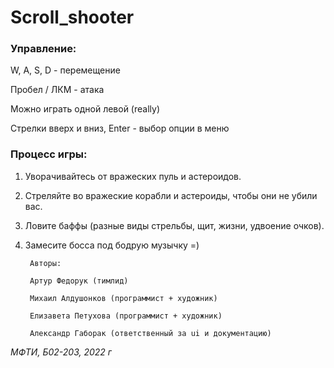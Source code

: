 # Scroll_shooter
 
### Управление:

W, A, S, D - перемещение

Пробел / ЛКМ - атака

Можно играть одной левой (really)

Стрелки вверх и вниз, Enter - выбор опции в меню

### Процесс игры:

1. Уворачивайтесь от вражеских пуль и астероидов.
2. Стреляйте во вражеские корабли и астероиды, чтобы они не убили вас.
3. Ловите баффы (разные виды стрельбы, щит, жизни, удвоение очков).
4. Замесите босса под бодрую музычку =)


        Авторы:
    
        Артур Федорук (тимлид)
    
        Михаил Алдушонков (программист + художник)
    
        Елизавета Петухова (программист + художник)
    
        Александр Габорак (ответственный за ui и документацию)
    
*МФТИ, Б02-203, 2022 г*
